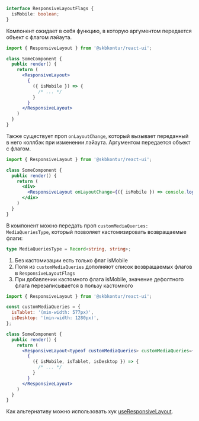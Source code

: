 ```ts static
interface ResponsiveLayoutFlags {
  isMobile: boolean;
}
```

Компонент ожидает в себя функцию, в которую аргументом передается объект с флагом лэйаута.

```jsx static
import { ResponsiveLayout } from '@skbkontur/react-ui';

class SomeComponent {
  public render() {
    return (
      <ResponsiveLayout>
        {
          ({ isMobile }) => {
            /* ... */
          }
        }
      </ResponsiveLayout>
    )
  }
}
```

Также существует проп `onLayoutChange`, который вызывает переданный в него коллбэк при изменении лэйаута. Аргументом передается объект с флагом.

```jsx static
import { ResponsiveLayout } from '@skbkontur/react-ui';

class SomeComponent {
  public render() {
    return (
      <div>
        <ResponsiveLayout onLayoutChange={({ isMobile }) => console.log(isMobile)} />
      </div>
    )
  }
}
```

В компонент можно передать проп `customMediaQueries: MediaQueriesType`, который позволяет кастомизировать возвращаемые флаги:
```ts static
type MediaQueriesType = Record<string, string>;
```
1. Без кастомизации есть только флаг isMobile
2. Поля из `customMediaQueries` дополняют список возвращаемых флагов в `ResponsiveLayoutFlags`
3. При добавлении кастомного флага isMobile, значение дефолтного флага перезаписывается в пользу кастомного

```jsx static
import { ResponsiveLayout } from '@skbkontur/react-ui';

const customMediaQueries = {
  isTablet: '(min-width: 577px)',
  isDesktop: '(min-width: 1280px)',
};

class SomeComponent {
  public render() {
    return (
      <ResponsiveLayout<typeof customMediaQueries> customMediaQueries={customMediaQueries}>
        {
          ({ isMobile, isTablet, isDesktop }) => {
            /* ... */
          }
        }
      </ResponsiveLayout>
    )
  }
}
```

Как альтернативу можно использовать хук [useResponsiveLayout](#/Mobiles).
